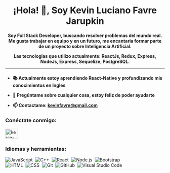<h1 align = "center">¡Hola! 👋, Soy Kevin Luciano Favre Jarupkin </h1>

<h4 align = "center"> Soy Full Stack Developer, buscando resolver problemas del mundo real. Me gusta trabajar en equipo y en un futuro, me encantaria formar parte de un proyecto sobre Inteligencia Artificial.
  
Las tecnologias que utilizo actualmente: ReactJs, Redux, Express, NodeJs, Express, Sequelize, PostgreSQL.

---
  
<h4 align ="left">  


- :books: Actualmente estoy aprendiendo  React-Native y profundizando mis conocimientos en Ingles
  

- 💬 Pregúntame sobre cualquier cosa, estoy feliz de poder ayudarte

- 📫 Contactame: **kevinfavre@gmail.com**

<h3 align = "left "> Conéctate conmigo: </h3>
<p align =" left ">
<a href="https://linkedin.com/in/kevin-luciano-favre-jarupkin" target="blank"> <img align = "centro" src = "https://raw.githubusercontent.com/rahuldkjain/github-profile-readme-generator/master/src/images/icons/Social/linked-in-alt.svg"alt = "kevin-luciano-favre-jarupkin" height = "30" width = "40" /> </a>
</p>

 
  
  
<h3 align = "left"> Idiomas y herramientas: </h3>


![JavaScript](https://img.shields.io/badge/-JavaScript-05122A?style=flat&logo=javascript)&nbsp;
![C++](https://img.shields.io/badge/-C++-05122A?style=flat&logo=C%2B%2B&logoColor=00599C)&nbsp;
![React](https://img.shields.io/badge/-React-05122A?style=flat&logo=react)&nbsp;
![Node.js](https://img.shields.io/badge/-Node.js-05122A?style=flat&logo=node.js)&nbsp;
![Bootstrap](https://img.shields.io/badge/-Bootstrap-05122A?style=flat&logo=bootstrap&logoColor=563D7C)\
![HTML](https://img.shields.io/badge/-HTML-05122A?style=flat&logo=HTML5)&nbsp;
![CSS](https://img.shields.io/badge/-CSS-05122A?style=flat&logo=CSS3&logoColor=1572B6)&nbsp;
![Git](https://img.shields.io/badge/-Git-05122A?style=flat&logo=git)&nbsp;
![GitHub](https://img.shields.io/badge/-GitHub-05122A?style=flat&logo=github)&nbsp;
![Visual Studio Code](https://img.shields.io/badge/-Visual%20Studio%20Code-05122A?style=flat&logo=visual-studio-code&logoColor=007ACC)&nbsp;

